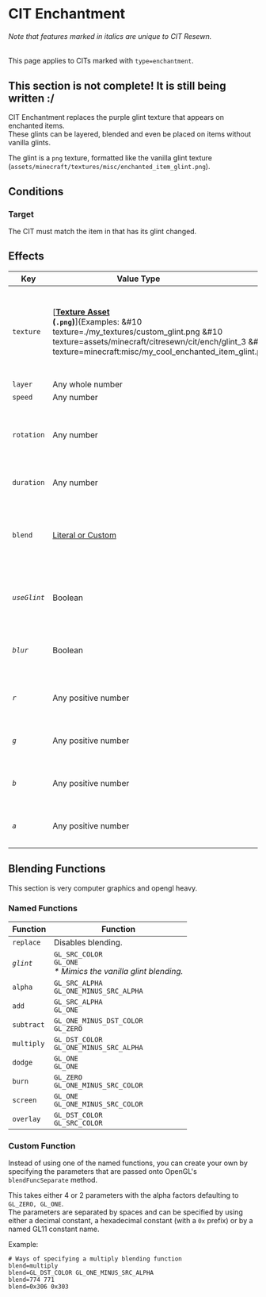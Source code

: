 # CIT Enchantment
<h6>Note that features marked in <em>italics</em> are unique to CIT Resewn.</h6>

This page applies to CITs marked with `type=enchantment`.

## This section is not complete! It is still being written :/

CIT Enchantment replaces the purple glint texture that appears on enchanted items.  
These glints can be layered, blended and even be placed on items without vanilla glints.

The glint is a `png` texture, formatted like the vanilla glint texture (`assets/minecraft/textures/misc/enchanted_item_glint.png`).

## Conditions

### Target
The CIT must match the item in that has its glint changed.

## Effects

| Key | Value Type                       | Description | Default |
| --- | --- | --- | --- |
| `texture` | [**[Texture Asset](/cit/cit_base/#asset-resolution) <br> (`.png`)**]{Examples: &#10 texture=./my_textures/custom_glint.png &#10 texture=assets/minecraft/citresewn/cit/ench/glint_3 &#10 texture=minecraft:misc/my_cool_enchanted_item_glint.png|right} | Replaces the texture of this glint layer with the resolved texture. | None |
| `layer` | Any whole number |  | `0` |
| `speed` | Any number |  | `1.0` |
| `rotation` | Any number | Rotates the texture and scroll direction by the given degrees. | `0.0` |
| `duration` | Any number | Not implemented yet | `0.0` |
| `blend` | [Literal or Custom](#blending-functions) | Sets the OpenGL blending function used to apply the texture. | `add` |
| *`useGlint`* | Boolean | Should the default enchantment glint show on the item. | `false` |
| *`blur`* | Boolean | Should the texture be blurred before being applied. | `false` |
| *`r`* | Any positive number | Multiplier for the texture's red component. | `1.0` |
| *`g`* | Any positive number | Multiplier for the texture's green component. | `1.0` |
| *`b`* | Any positive number | Multiplier for the texture's blue component. | `1.0` |
| *`a`* | Any positive number | Multiplier for the texture's alpha component. | `1.0` |


## Blending Functions

This section is very computer graphics and opengl heavy.

### Named Functions

| Function | Function |
| --- | --- |
| `replace` | Disables blending. |
| *`glint`* | `GL_SRC_COLOR` <br> `GL_ONE` <br> *\* Mimics the vanilla glint blending.* |
| `alpha` | `GL_SRC_ALPHA` <br> `GL_ONE_MINUS_SRC_ALPHA` |
| `add` | `GL_SRC_ALPHA` <br> `GL_ONE` |
| `subtract` | `GL_ONE_MINUS_DST_COLOR` <br> `GL_ZERO` |
| `multiply` | `GL_DST_COLOR` <br> `GL_ONE_MINUS_SRC_ALPHA` |
| `dodge` | `GL_ONE` <br> `GL_ONE` |
| `burn` | `GL_ZERO` <br> `GL_ONE_MINUS_SRC_COLOR` |
| `screen` | `GL_ONE` <br> `GL_ONE_MINUS_SRC_COLOR` |
| `overlay` | `GL_DST_COLOR` <br> `GL_SRC_COLOR` |

### Custom Function

Instead of using one of the named functions, you can create your own by specifying the 
parameters that are passed onto OpenGL's `blendFuncSeparate` method.

This takes either 4 or 2 parameters with the alpha factors defaulting to `GL_ZERO, GL_ONE`. <br>
The parameters are separated by spaces and can be specified by using either a decimal constant, 
a hexadecimal constant (with a `0x` prefix) or by a named GL11 constant name.

Example:
```properties
# Ways of specifying a multiply blending function
blend=multiply
blend=GL_DST_COLOR GL_ONE_MINUS_SRC_ALPHA
blend=774 771
blend=0x306 0x303
```